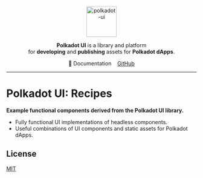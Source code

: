 <br />
<p align="center">
  <a href="https://github.com/polkadot-ui/library">
    <img alt="polkadot-ui" title="polkadot-ui" src="https://avatars.githubusercontent.com/u/160409902?s=200&v=4" width="80" />
  </a>
</p>

<p align="center">
  <b>Polkadot UI</b> is a library and platform <br />
  for <b>developing</b> and <b>publishing</b> assets for <b>Polkadot dApps</b>.
</p>

<div align="center">
📖 Documentation&nbsp;&nbsp;&nbsp;&nbsp;<a href="https://github.com/polkadot-ui/library"">GitHub</a>
</div>

<hr>

# Polkadot UI: Recipes

**Example functional components derived from the Polkadot UI library.**

- Fully functional UI implementations of headless components.
- Useful combinations of UI components and static assets for Polkadot dApps.

## License

[MIT](https://spdx.org/licenses/mit.html)
